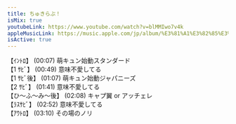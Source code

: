 ```yaml
---
title: ちゅきらぶ！
isMix: true
youtubeLink: https://www.youtube.com/watch?v=blMMIwo7v4k
appleMusicLink: https://music.apple.com/jp/album/%E3%81%A1%E3%82%85%E3%81%8D%E3%82%89%E3%81%B6/1718410868?&i=1718410869
isActive: true
---
```


【ｲﾝﾄﾛ】 <t s=7>(00:07)</t> 萌キュン始動スタンダード<br />
【1 ｻﾋﾞ】 <t s=49>(00:49)</t> 意味不愛してる<br />
【1 ｻﾋﾞ後】 <t s=67>(01:07)</t> 萌キュン始動ジャパニーズ<br />
【2 ｻﾋﾞ】 <t s=101>(01:41)</t> 意味不愛してる<br />
【ひ〜ふ〜み〜後】 <t s=128>(02:08)</t> キャプ翼 or アッチェレ<br />
【ﾗｽｻﾋﾞ】 <t s=172>(02:52)</t> 意味不愛してる<br />
【ｱｳﾄﾛ】 <t s=190>(03:10)</t> その場のノリ<br />
